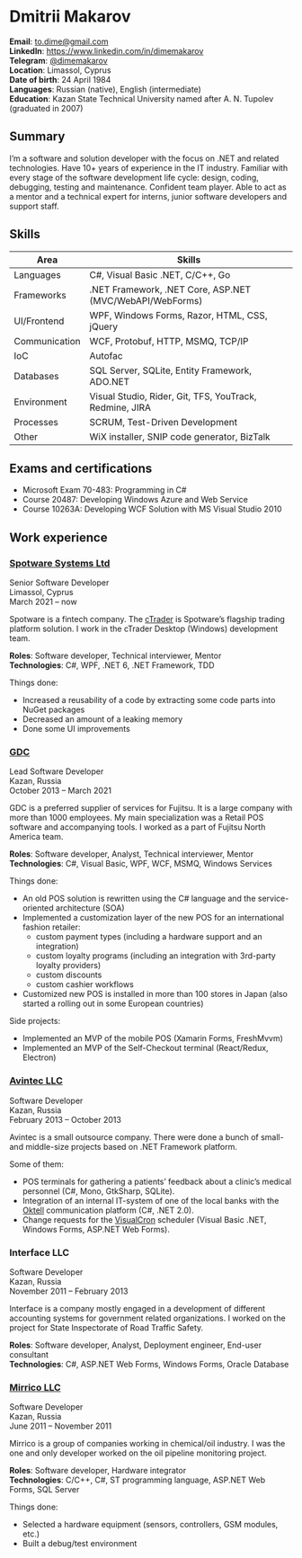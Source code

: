 # Dmitrii Makarov

**Email**: to.dime@gmail.com<br />
**LinkedIn**: https://www.linkedin.com/in/dimemakarov<br />
**Telegram**: [@dimemakarov](https://t.me/dimemakarov)<br />
**Location**: Limassol, Cyprus<br />
**Date of birth**: 24 April 1984<br />
**Languages**: Russian (native), English (intermediate)<br />
**Education**: Kazan State Technical University named after A. N. Tupolev (graduated in 2007)

## Summary

I’m a software and solution developer with the focus on .NET and related technologies. Have 10+ years of experience in the IT industry. Familiar with every stage of the software development life cycle: design, coding, debugging, testing and maintenance. Confident team player. Able to act as a mentor and a technical expert for interns, junior software developers and support staff.

## Skills

| Area | Skills |
| --- | --- |
| Languages | C#, Visual Basic .NET, C/C++, Go |
| Frameworks | .NET Framework, .NET Core, ASP.NET (MVC/WebAPI/WebForms) |
| UI/Frontend | WPF, Windows Forms, Razor, HTML, CSS, jQuery |
| Communication | WCF, Protobuf, HTTP, MSMQ, TCP/IP |
| IoC | Autofac |
| Databases | SQL Server, SQLite, Entity Framework, ADO.NET |
| Environment | Visual Studio, Rider, Git, TFS, YouTrack, Redmine, JIRA |
| Processes | SCRUM, Test-Driven Development |
| Other | WiX installer, SNIP code generator, BizTalk |

## Exams and certifications

* Microsoft Exam 70-483: Programming in C#
* Course 20487: Developing Windows Azure and Web Service
* Course 10263A: Developing WCF Solution with MS Visual Studio 2010

## Work experience

### [Spotware Systems Ltd](https://spotware.com)
Senior Software Developer<br />Limassol, Cyprus<br />March 2021 – now

Spotware is a fintech company. The [cTrader](https://ctrader.com) is Spotware’s flagship trading platform solution. I work in the cTrader Desktop (Windows) development team.

**Roles**: Software developer, Technical interviewer, Mentor<br />
**Technologies**: C#, WPF, .NET 6, .NET Framework, TDD

Things done:
* Increased a reusability of a code by extracting some code parts into NuGet packages
* Decreased an amount of a leaking memory
* Done some UI improvements

### [GDC](https://gdc-services.com/)
Lead Software Developer<br />Kazan, Russia<br />October 2013 – March 2021

GDC is a preferred supplier of services for Fujitsu. It is a large company with more than 1000 employees. My main specialization was a Retail POS software and accompanying tools. I worked as a part of Fujitsu North America team.

**Roles**: Software developer, Analyst, Technical interviewer, Mentor<br />
**Technologies**: C#, Visual Basic, WPF, WCF, MSMQ, Windows Services

Things done:
* An old POS solution is rewritten using the C# language and the service-oriented architecture (SOA)
* Implemented a customization layer of the new POS for an international fashion retailer:
  * custom payment types (including a hardware support and an integration)
  * custom loyalty programs (including an integration with 3rd-party loyalty providers)
  * custom discounts
  * custom cashier workflows
* Customized new POS is installed in more than 100 stores in Japan (also started a rolling out in some European countries)

Side projects:
* Implemented an MVP of the mobile POS (Xamarin Forms, FreshMvvm)
* Implemented an MVP of the Self-Checkout terminal (React/Redux, Electron)

### [Avintec LLC](https://avintec.ru/)
Software Developer<br />Kazan, Russia<br />February 2013 – October 2013

Avintec is a small outsource company. There were done a bunch of small- and middle-size projects based on .NET Framework platform.

Some of them:
* POS terminals for gathering a patients’ feedback about a clinic’s medical personnel
(C#, Mono, GtkSharp, SQLite).
* Integration of an internal IT-system of one of the local banks with the [Oktell](https://oktell.ru) communication platform (C#, .NET 2.0).
* Change requests for the [VisualCron](https://www.visualcron.com) scheduler (Visual Basic .NET, Windows Forms, ASP.NET Web Forms).

### Interface LLC
Software Developer<br />Kazan, Russia<br />November 2011 – February 2013

Interface is a company mostly engaged in a development of different accounting systems for government related organizations. I worked on the project for State Inspectorate of Road Traffic Safety.

**Roles**: Software developer, Analyst, Deployment engineer, End-user consultant<br />
**Technologies**: C#, ASP.NET Web Forms, Windows Forms, Oracle Database

### [Mirrico LLC](https://mirrico.ru/)
Software Developer<br />Kazan, Russia<br />June 2011 – November 2011

Mirrico is a group of companies working in chemical/oil industry. I was the one and only developer worked on the oil pipeline monitoring project.

**Roles**: Software developer, Hardware integrator<br />
**Technologies**: C/C++, C#, ST programming language, ASP.NET Web Forms, SQL Server

Things done:
* Selected a hardware equipment (sensors, controllers, GSM modules, etc.)
* Built a debug/test environment
